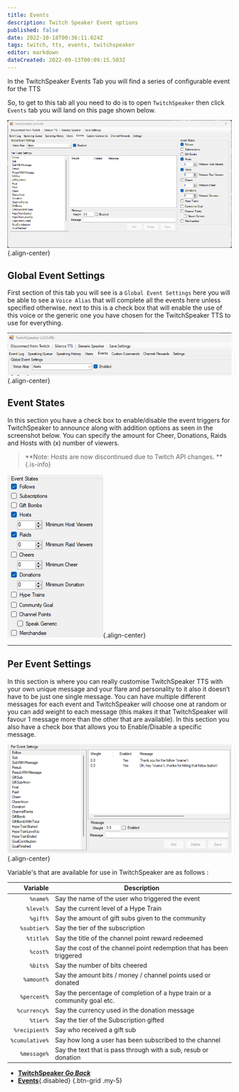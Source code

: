 ```yaml
---
title: Events
description: Twitch Speaker Event options 
published: false
date: 2022-10-18T00:36:11.024Z
tags: twitch, tts, events, twitchspeaker
editor: markdown
dateCreated: 2022-09-13T00:09:15.503Z
---
```


In the TwitchSpeaker Events Tab you will find a series of configurable event for the TTS 

So, to get to this tab all you need to do is to open `TwitchSpeaker` then click `Events` tab you will land on this page shown below.

![events-tab-overview.png](/twitchspeaker/tabs/events/events-tab-overview.png){.align-center}

## Global Event Settings

First section of this tab you will see is a `Global Event Settings` here you will be able to see a `Voice Alias` that will complete all the events here unless specified otherwise. next to this is a check box that will enable the use of this voice or the generic one you have chosen for the TwitchSpeaker TTS to use for everything.

![global-event-voice.png](/twitchspeaker/tabs/events/global-event-voice.png){.align-center}

## Event States

In this section you have a check box to enable/disable the event triggers for TwitchSpeaker to announce along with addition options as seen in the screenshot below. You can specify the amount for Cheer, Donations, Raids and Hosts with (x) number of viewers. 

> **Note: Hosts are now discontinued due to Twitch API changes. **
{.is-info}


![event-states.png](/twitchspeaker/tabs/events/event-states.png){.align-center}
***

## Per Event Settings

In this section is where you can really customise TwitchSpeaker TTS with your own unique message and your flare and personality to it also it doesn’t have to be just one single message. You can have multiple different messages for each event and TwitchSpeaker will choose one at random or you can add weight to each message (this makes it that TwitchSpeaker will favour 1 message more than the other that are available). In this section you also have a check box that allows you to Enable/Disable a specific message.

![per-event-settings.png](/twitchspeaker/tabs/events/per-event-settings.png){.align-center}

Variable's that are available for use in TwitchSpeaker are as follows :

| Variable | Description |
|   ---:|-------------|
| `%name%` | Say the name of the user who triggered the event |
| `%level%` | Say the current level of a Hype Train |
| `%gift%` | Say the amount of gift subs given to the community |
| `%subtier%` | Say the tier of the subscription |
| `%title%` | Say the title of the channel point reward redeemed |
| `%cost%` | Say the cost of the channel point redemption that has been triggered |
| `%bits%` | Say the number of bits cheered |
| `%amount%` | Say the amount bits / money / channel points used or donated |
| `%percent%` | Say the percentage of completion of a hype train or a community goal etc. |
| `%currency%` | Say the currency used in the donation message |
| `%tier%` | Say the tier of the Subscription gifted |
| `%recipient%` | Say who received a gift sub |
| `%cumulative%` | Say how long a user has been subscribed to the channel |
| `%message%` | Say the text that is pass through with a sub, resub or donation |



- [<i class="mdi mdi-chevron-left"></i>**TwitchSpeaker *Go Back***](/en/TwitchSpeaker)
- [<i class="mdi mdi-clock mdi-flip-h text--twitch"></i>**Events**](/en/TwitchSpeaker/Tabs/Events){.disabled}
{.btn-grid .my-5}
